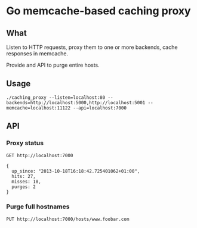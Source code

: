 # Go memcache-based caching proxy

## What

Listen to HTTP requests, proxy them to one or more backends, cache responses in memcache.

Provide and API to purge entire hosts.

## Usage

    ./caching_proxy --listen=localhost:80 --backends=http://localhost:5000,http://localhost:5001 --memcache=localhost:11122 --api=localhost:7000
    
## API

### Proxy status

    GET http://localhost:7000
   
    {
      up_since: "2013-10-18T16:18:42.725401062+01:00",
      hits: 27,
      misses: 18,
      purges: 2
    }

### Purge full hostnames

    PUT http://localhost:7000/hosts/www.foobar.com
